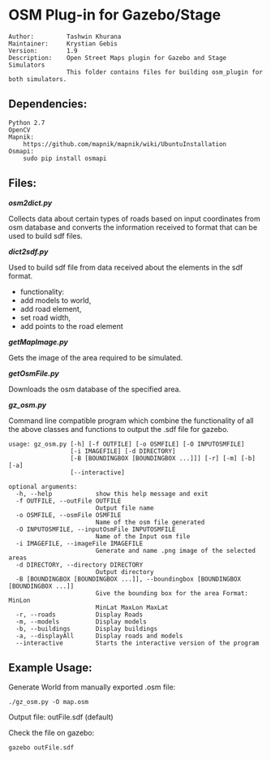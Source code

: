 # OSM Plug-in for Gazebo/Stage #
	
	Author:         Tashwin Khurana
	Maintainer:     Krystian Gebis
	Version:        1.9
	Description:    Open Street Maps plugin for Gazebo and Stage Simulators
	                This folder contains files for building osm_plugin for both simulators.
	

## Dependencies: ##

	Python 2.7
	OpenCV
	Mapnik:
		https://github.com/mapnik/mapnik/wiki/UbuntuInstallation
	Osmapi:
		sudo pip install osmapi


## Files: ##

***osm2dict.py***

Collects data about certain types of roads based on input coordinates from osm database and converts the information received to format that can be used to build sdf files.

***dict2sdf.py***

Used to build sdf file from data received about the elements in the sdf format. 
 - functionality: 
  - add models to world, 
  - add road element, 
  - set road width, 
  - add points to the road element

***getMapImage.py***

Gets the image of the area required to be simulated.
       
***getOsmFile.py***

Downloads the osm database of the specified area.

***gz_osm.py***

 Command line compatible program which combine the functionality of all the above classes and functions to output the .sdf file for gazebo. 

	usage: gz_osm.py [-h] [-f OUTFILE] [-o OSMFILE] [-O INPUTOSMFILE]
	                 [-i IMAGEFILE] [-d DIRECTORY]
	                 [-B [BOUNDINGBOX [BOUNDINGBOX ...]]] [-r] [-m] [-b] [-a]
	                 [--interactive]
	
	optional arguments:
	  -h, --help            show this help message and exit
	  -f OUTFILE, --outFile OUTFILE
	                        Output file name
	  -o OSMFILE, --osmFile OSMFILE
	                        Name of the osm file generated
	  -O INPUTOSMFILE, --inputOsmFile INPUTOSMFILE
	                        Name of the Input osm file
	  -i IMAGEFILE, --imageFile IMAGEFILE
	                        Generate and name .png image of the selected areas
	  -d DIRECTORY, --directory DIRECTORY
	                        Output directory
	  -B [BOUNDINGBOX [BOUNDINGBOX ...]], --boundingbox [BOUNDINGBOX [BOUNDINGBOX ...]]
	                        Give the bounding box for the area Format: MinLon
	                        MinLat MaxLon MaxLat
	  -r, --roads           Display Roads
	  -m, --models          Display models
	  -b, --buildings       Display buildings
	  -a, --displayAll      Display roads and models
	  --interactive         Starts the interactive version of the program



## Example Usage: ##

Generate World from manually exported .osm file:
	
`./gz_osm.py -O map.osm`
	
Output file: outFile.sdf (default)

Check the file on gazebo:

`gazebo outFile.sdf`
